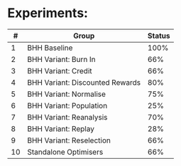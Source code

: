 # Experiments:

| #   | Group                           | Status |
| --- | ------------------------------- | ------ |
| 1   | BHH Baseline                    | 100%   |
| 2   | BHH Variant: Burn In            | 66%    |
| 3   | BHH Variant: Credit             | 66%    |
| 4   | BHH Variant: Discounted Rewards | 80%    |
| 5   | BHH Variant: Normalise          | 75%    |
| 6   | BHH Variant: Population         | 25%    |
| 7   | BHH Variant: Reanalysis         | 70%    |
| 8   | BHH Variant: Replay             | 28%    |
| 9   | BHH Variant: Reselection        | 66%    |
| 10  | Standalone Optimisers           | 66%    |
